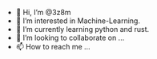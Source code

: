 - 👋 Hi, I’m @3z8m
- 👀 I’m interested in Machine-Learning.
- 🌱 I’m currently learning python and rust.
- 💞️ I’m looking to collaborate on ...
- 📫 How to reach me ...

<!---
3z8m/3z8m is a ✨ special ✨ repository because its `README.md` (this file) appears on your GitHub profile.
You can click the Preview link to take a look at your changes.
--->
